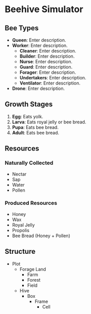 # Beehive Simulator

## Bee Types

- **Queen**: Enter description.
- **Worker**: Enter description.
  - **Cleaner**: Enter description.
  - **Builder**: Enter description.
  - **Nurse**: Enter description.
  - **Guard**: Enter description.
  - **Forager**: Enter description.
  - **Undertakers**: Enter description.
  - **Ventilator**: Enter description.
- **Drone**: Enter description.


## Growth Stages

1. **Egg**: Eats yolk.
2. **Larva**: Eats royal jelly or bee bread.
3. **Pupa**: Eats bee bread.
3. **Adult**: Eats bee bread.


## Resources

### Naturally Collected
- Nectar
- Sap
- Water
- Pollen

### Produced Resources
- Honey
- Wax
- Royal Jelly
- Propolis
- Bee Bread (Honey + Pollen)


## Structure

- Plot
  - Forage Land
    - Farm
    - Forest
    - Field
  - Hive
    - Box
      - Frame
        - Cell
